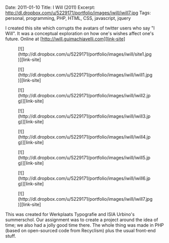 Date: 2011-01-10
Title: I Will (2011)
Excerpt: http://dl.dropbox.com/u/5229171/portfolio/images/iwill/iwill7.jpg
Tags: personal, programming, PHP, HTML, CSS, javascript, jquery

[link-site]:http://iwill.guimachiavelli.com

I created this site which corrupts the avatars of twitter users who say "I Will". It was a conceptual exploration on how one's wishes affect one's future. Online at [http://iwill.guimachiavelli.com][link-site]

<figure>[![](http://dl.dropbox.com/u/5229171/portfolio/images/iwill/site1.jpg)][link-site]</figure>
<figure>[![](http://dl.dropbox.com/u/5229171/portfolio/images/iwill/iwill1.jpg)][link-site]</figure>
<figure>[![](http://dl.dropbox.com/u/5229171/portfolio/images/iwill/iwill2.jpg)][link-site]</figure>
<figure>[![](http://dl.dropbox.com/u/5229171/portfolio/images/iwill/iwill3.jpg)][link-site]</figure>
<figure>[![](http://dl.dropbox.com/u/5229171/portfolio/images/iwill/iwill4.jpg)][link-site]</figure>
<figure>[![](http://dl.dropbox.com/u/5229171/portfolio/images/iwill/iwill5.jpg)][link-site]</figure>
<figure>[![](http://dl.dropbox.com/u/5229171/portfolio/images/iwill/iwill6.jpg)][link-site]</figure>
<figure>[![](http://dl.dropbox.com/u/5229171/portfolio/images/iwill/iwill7.jpg)][link-site]</figure>

This was created for Werkplaats Typografie and ISIA Urbino's summerschol. Our assignment was to create a project around the idea of time; we also had a jolly good time there. The whole thing was made in PHP (based on open-sourced code from Recyclism) plus the usual front-end stuff.